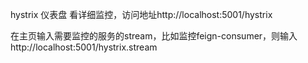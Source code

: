 hystrix 仪表盘  看详细监控，访问地址http://localhost:5001/hystrix

在主页输入需要监控的服务的stream，比如监控feign-consumer，则输入http://localhost:5001/hystrix.stream